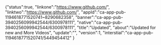 {"status":true, "linkone":"https://www.github.com/", 
"linktwo":"https://www.github.com/",
"appId":"ca-app-pub-1194618771520741~8290682358",
"banner":"ca-app-pub-3940256099942544/6300978111", 
"native":"ca-app-pub-3940256099942544/6300978111",
"title":"Updated", "about":"Updated for new and More Videos", 
"update":"", "version":1, 
"interstial":"ca-app-pub-1194618771520741/5449454412" }
